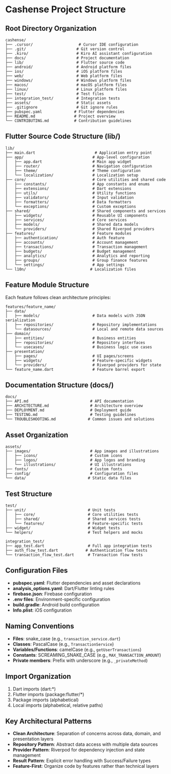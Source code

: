 # Cashense Project Structure

## Root Directory Organization
```
cashense/
├── .cursor/                    # Cursor IDE configuration
├── .git/                      # Git version control
├── .kiro/                     # Kiro AI assistant configuration
├── docs/                      # Project documentation
├── lib/                       # Flutter source code
├── android/                   # Android platform files
├── ios/                       # iOS platform files
├── web/                       # Web platform files
├── windows/                   # Windows platform files
├── macos/                     # macOS platform files
├── linux/                     # Linux platform files
├── test/                      # Test files
├── integration_test/          # Integration tests
├── assets/                    # Static assets
├── .gitignore                 # Git ignore rules
├── pubspec.yaml              # Flutter dependencies
├── README.md                 # Project overview
└── CONTRIBUTING.md           # Contribution guidelines
```

## Flutter Source Code Structure (lib/)
```
lib/
├── main.dart                          # Application entry point
├── app/                              # App-level configuration
│   ├── app.dart                      # Main app widget
│   ├── router/                       # Navigation configuration
│   ├── theme/                        # Theme configuration
│   └── localization/                 # Localization setup
├── core/                             # Core utilities and shared code
│   ├── constants/                    # App constants and enums
│   ├── extensions/                   # Dart extensions
│   ├── utils/                        # Utility functions
│   ├── validators/                   # Input validation
│   ├── formatters/                   # Data formatters
│   └── exceptions/                   # Custom exceptions
├── shared/                           # Shared components and services
│   ├── widgets/                      # Reusable UI components
│   ├── services/                     # Core services
│   ├── models/                       # Shared data models
│   └── providers/                    # Shared Riverpod providers
├── features/                         # Feature modules
│   ├── authentication/               # Auth feature
│   ├── accounts/                     # Account management
│   ├── transactions/                 # Transaction management
│   ├── budgets/                      # Budget management
│   ├── analytics/                    # Analytics and reporting
│   ├── groups/                       # Group finance features
│   └── settings/                     # App settings
└── l10n/                            # Localization files
```

## Feature Module Structure
Each feature follows clean architecture principles:
```
features/feature_name/
├── data/
│   ├── models/                       # Data models with JSON serialization
│   ├── repositories/                 # Repository implementations
│   └── datasources/                  # Local and remote data sources
├── domain/
│   ├── entities/                     # Business entities
│   ├── repositories/                 # Repository interfaces
│   └── usecases/                     # Business logic use cases
├── presentation/
│   ├── pages/                        # UI pages/screens
│   ├── widgets/                      # Feature-specific widgets
│   └── providers/                    # Riverpod providers for state
└── feature_name.dart                 # Feature barrel export
```

## Documentation Structure (docs/)
```
docs/
├── API.md                           # API documentation
├── ARCHITECTURE.md                  # Architecture overview
├── DEPLOYMENT.md                    # Deployment guide
├── TESTING.md                       # Testing guidelines
└── TROUBLESHOOTING.md              # Common issues and solutions
```

## Asset Organization
```
assets/
├── images/                          # App images and illustrations
│   ├── icons/                       # Custom icons
│   ├── logos/                       # App logos and branding
│   └── illustrations/               # UI illustrations
├── fonts/                           # Custom fonts
├── config/                          # Configuration files
└── data/                           # Static data files
```

## Test Structure
```
test/
├── unit/                           # Unit tests
│   ├── core/                       # Core utilities tests
│   ├── shared/                     # Shared services tests
│   └── features/                   # Feature-specific tests
├── widget/                         # Widget tests
└── helpers/                        # Test helpers and mocks

integration_test/
├── app_test.dart                   # Full app integration tests
├── auth_flow_test.dart            # Authentication flow tests
└── transaction_flow_test.dart      # Transaction flow tests
```

## Configuration Files
- **pubspec.yaml**: Flutter dependencies and asset declarations
- **analysis_options.yaml**: Dart/Flutter linting rules
- **firebase.json**: Firebase configuration
- **.env files**: Environment-specific configuration
- **build.gradle**: Android build configuration
- **Info.plist**: iOS configuration

## Naming Conventions
- **Files**: snake_case (e.g., `transaction_service.dart`)
- **Classes**: PascalCase (e.g., `TransactionService`)
- **Variables/Functions**: camelCase (e.g., `getUserTransactions`)
- **Constants**: SCREAMING_SNAKE_CASE (e.g., `MAX_TRANSACTION_AMOUNT`)
- **Private members**: Prefix with underscore (e.g., `_privateMethod`)

## Import Organization
1. Dart imports (dart:*)
2. Flutter imports (package:flutter/*)
3. Package imports (alphabetical)
4. Local imports (alphabetical, relative paths)

## Key Architectural Patterns
- **Clean Architecture**: Separation of concerns across data, domain, and presentation layers
- **Repository Pattern**: Abstract data access with multiple data sources
- **Provider Pattern**: Riverpod for dependency injection and state management
- **Result Pattern**: Explicit error handling with Success/Failure types
- **Feature-First**: Organize code by features rather than technical layers